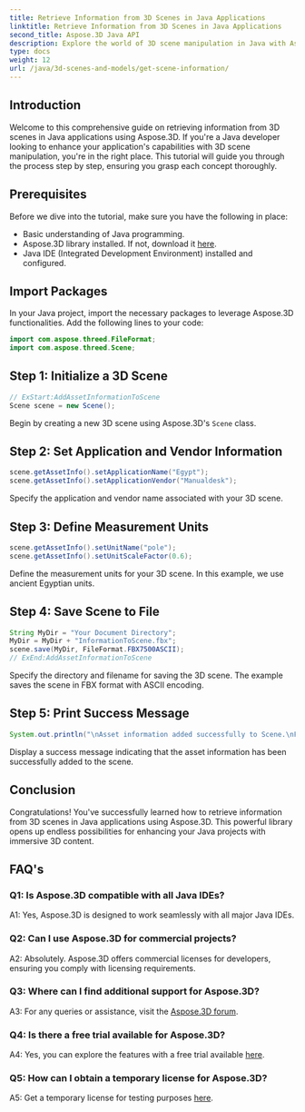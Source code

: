 ```yaml
---
title: Retrieve Information from 3D Scenes in Java Applications
linktitle: Retrieve Information from 3D Scenes in Java Applications
second_title: Aspose.3D Java API
description: Explore the world of 3D scene manipulation in Java with Aspose.3D. This tutorial guides you through retrieving information step by step.
type: docs
weight: 12
url: /java/3d-scenes-and-models/get-scene-information/
---
```

## Introduction

Welcome to this comprehensive guide on retrieving information from 3D scenes in Java applications using Aspose.3D. If you're a Java developer looking to enhance your application's capabilities with 3D scene manipulation, you're in the right place. This tutorial will guide you through the process step by step, ensuring you grasp each concept thoroughly.

## Prerequisites

Before we dive into the tutorial, make sure you have the following in place:

- Basic understanding of Java programming.
- Aspose.3D library installed. If not, download it [here](https://releases.aspose.com/3d/java/).
- Java IDE (Integrated Development Environment) installed and configured.

## Import Packages

In your Java project, import the necessary packages to leverage Aspose.3D functionalities. Add the following lines to your code:

```java
import com.aspose.threed.FileFormat;
import com.aspose.threed.Scene;
```

## Step 1: Initialize a 3D Scene

```java
// ExStart:AddAssetInformationToScene
Scene scene = new Scene();
```

Begin by creating a new 3D scene using Aspose.3D's `Scene` class.

## Step 2: Set Application and Vendor Information

```java
scene.getAssetInfo().setApplicationName("Egypt");
scene.getAssetInfo().setApplicationVendor("Manualdesk");
```

Specify the application and vendor name associated with your 3D scene.

## Step 3: Define Measurement Units

```java
scene.getAssetInfo().setUnitName("pole");
scene.getAssetInfo().setUnitScaleFactor(0.6);
```

Define the measurement units for your 3D scene. In this example, we use ancient Egyptian units.

## Step 4: Save Scene to File

```java
String MyDir = "Your Document Directory";
MyDir = MyDir + "InformationToScene.fbx";
scene.save(MyDir, FileFormat.FBX7500ASCII);
// ExEnd:AddAssetInformationToScene
```

Specify the directory and filename for saving the 3D scene. The example saves the scene in FBX format with ASCII encoding.

## Step 5: Print Success Message

```java
System.out.println("\nAsset information added successfully to Scene.\nFile saved at " + MyDir);
```

Display a success message indicating that the asset information has been successfully added to the scene.

## Conclusion

Congratulations! You've successfully learned how to retrieve information from 3D scenes in Java applications using Aspose.3D. This powerful library opens up endless possibilities for enhancing your Java projects with immersive 3D content.

## FAQ's

### Q1: Is Aspose.3D compatible with all Java IDEs?

A1: Yes, Aspose.3D is designed to work seamlessly with all major Java IDEs.

### Q2: Can I use Aspose.3D for commercial projects?

A2: Absolutely. Aspose.3D offers commercial licenses for developers, ensuring you comply with licensing requirements.

### Q3: Where can I find additional support for Aspose.3D?

A3: For any queries or assistance, visit the [Aspose.3D forum](https://forum.aspose.com/c/3d/18).

### Q4: Is there a free trial available for Aspose.3D?

A4: Yes, you can explore the features with a free trial available [here](https://releases.aspose.com/).

### Q5: How can I obtain a temporary license for Aspose.3D?

A5: Get a temporary license for testing purposes [here](https://purchase.aspose.com/temporary-license/).
